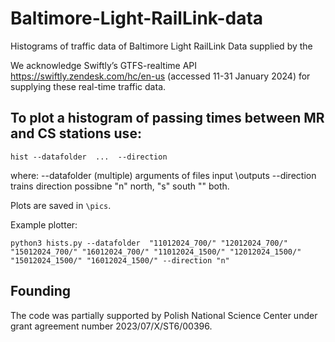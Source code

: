 # Baltimore-Light-RailLink-data

Histograms of traffic data of Baltimore Light RailLink
Data supplied by the 

We acknowledge Swiftly’s GTFS-realtime API https://swiftly.zendesk.com/hc/en-us 
(accessed 11-31 January 2024) for supplying these real-time traffic data.

## To plot a histogram of passing times between MR and CS stations use:

```
hist --datafolder  ...  --direction
```

where: --datafolder (multiple) arguments of files input \outputs
       --direction  trains direction possibne "n" north, "s" south "" both.

Plots are saved in ```\pics```.


Example plotter:

```
python3 hists.py --datafolder  "11012024_700/" "12012024_700/" "15012024_700/" "16012024_700/" "11012024_1500/" "12012024_1500/" "15012024_1500/" "16012024_1500/" --direction "n"
```

## Founding

The code was partially supported by Polish National Science Center under grant agreement number 2023/07/X/ST6/00396. 

